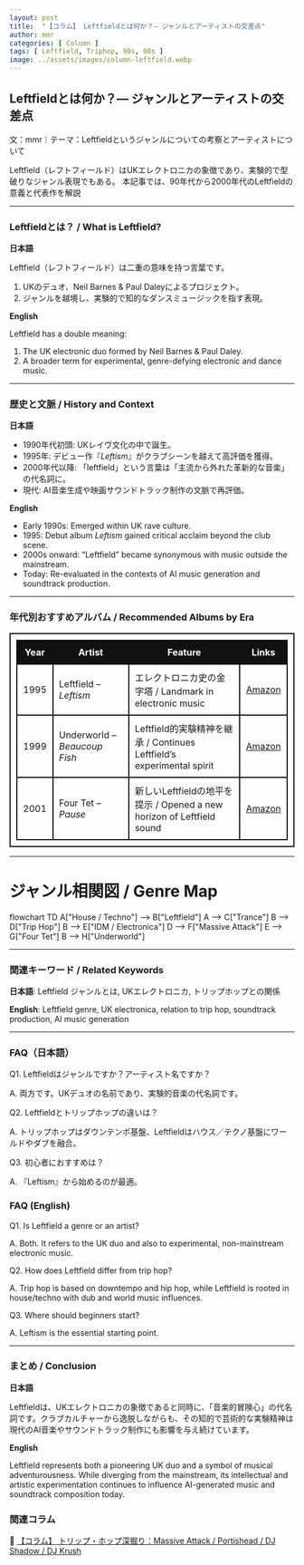 ```yaml
---
layout: post
title:  "【コラム】 Leftfieldとは何か？— ジャンルとアーティストの交差点"
author: mmr
categories: [ Column ]
tags: [ Leftfield, Triphop, 90s, 00s ]
image: ../assets/images/column-leftfield.webp
---
```


## Leftfieldとは何か？— ジャンルとアーティストの交差点

文：mmr｜テーマ：Leftfieldというジャンルについての考察とアーティストについて

Leftfield（レフトフィールド）はUKエレクトロニカの象徴であり、実験的で型破りなジャンル表現でもある。
本記事では、90年代から2000年代のLeftfieldの意義と代表作を解説

---



<style type="text/css">
table, td, th {
border: 2px #111 solid;
width: auto;
padding: 10px; 
}
th {
background-color: #111;
color: #fff;
}
</style>

### Leftfieldとは？ / What is Leftfield?

**日本語** 

Leftfield（レフトフィールド）は二重の意味を持つ言葉です。  
1. UKのデュオ、Neil Barnes & Paul Daleyによるプロジェクト。  
2. ジャンルを越境し、実験的で知的なダンスミュージックを指す表現。  

**English**  

Leftfield has a double meaning:  
1. The UK electronic duo formed by Neil Barnes & Paul Daley.  
2. A broader term for experimental, genre-defying electronic and dance music.  

---

### 歴史と文脈 / History and Context

**日本語**  

- 1990年代初頭: UKレイヴ文化の中で誕生。  
- 1995年: デビュー作『*Leftism*』がクラブシーンを越えて高評価を獲得。  
- 2000年代以降: 「leftfield」という言葉は「主流から外れた革新的な音楽」の代名詞に。  
- 現代: AI音楽生成や映画サウンドトラック制作の文脈で再評価。  

**English**  

- Early 1990s: Emerged within UK rave culture.  
- 1995: Debut album *Leftism* gained critical acclaim beyond the club scene.  
- 2000s onward: “Leftfield” became synonymous with music outside the mainstream.  
- Today: Re-evaluated in the contexts of AI music generation and soundtrack production.  

---

### 年代別おすすめアルバム / Recommended Albums by Era

| Year | Artist | Feature | Links |
|-------------|-----------------------|----------------|----------------|
| 1995 | Leftfield – *Leftism* | エレクトロニカ史の金字塔 / Landmark in electronic music | [Amazon](https://amzn.to/4gEiHVR) |
| 1999 | Underworld – *Beaucoup Fish* | Leftfield的実験精神を継承 / Continues Leftfield’s experimental spirit | [Amazon](https://amzn.to/4ndPTG9) |
| 2001 | Four Tet – *Pause* | 新しいLeftfieldの地平を提示 / Opened a new horizon of Leftfield sound | [Amazon](https://amzn.to/48tSRSk)  |

---

# ジャンル相関図 / Genre Map

<div class="mermaid">
flowchart TD
    A["House / Techno"] --> B["Leftfield"]
    A --> C["Trance"]
    B --> D["Trip Hop"]
    B --> E["IDM / Electronica"]
    D --> F["Massive Attack"]
    E --> G["Four Tet"]
    B --> H["Underworld"]
</div>

---

### 関連キーワード / Related Keywords

**日本語**: Leftfield ジャンルとは, UKエレクトロニカ, トリップホップとの関係

**English**: Leftfield genre, UK electronica, relation to trip hop, soundtrack production, AI music generation

---

### FAQ（日本語）

Q1. Leftfieldはジャンルですか？アーティスト名ですか？

A. 両方です。UKデュオの名前であり、実験的音楽の代名詞です。

Q2. Leftfieldとトリップホップの違いは？

A. トリップホップはダウンテンポ基盤、Leftfieldはハウス／テクノ基盤にワールドやダブを融合。

Q3. 初心者におすすめは？

A. 『Leftism』から始めるのが最適。

### FAQ (English)

Q1. Is Leftfield a genre or an artist?

A. Both. It refers to the UK duo and also to experimental, non-mainstream electronic music.

Q2. How does Leftfield differ from trip hop?

A. Trip hop is based on downtempo and hip hop, while Leftfield is rooted in house/techno with dub and world music influences.

Q3. Where should beginners start?

A. Leftism is the essential starting point.

---

### まとめ / Conclusion

**日本語**

Leftfieldは、UKエレクトロニカの象徴であると同時に、「音楽的冒険心」の代名詞です。クラブカルチャーから逸脱しながらも、その知的で芸術的な実験精神は現代のAI音楽やサウンドトラック制作にも影響を与え続けています。

**English**

Leftfield represents both a pioneering UK duo and a symbol of musical adventurousness. While diverging from the mainstream, its intellectual and artistic experimentation continues to influence AI-generated music and soundtrack composition today.


### 関連コラム

🔗 [【コラム】 トリップ・ホップ深掘り：Massive Attack / Portishead / DJ Shadow / DJ Krush](https://monumental-movement.jp/Column-Triphop)
